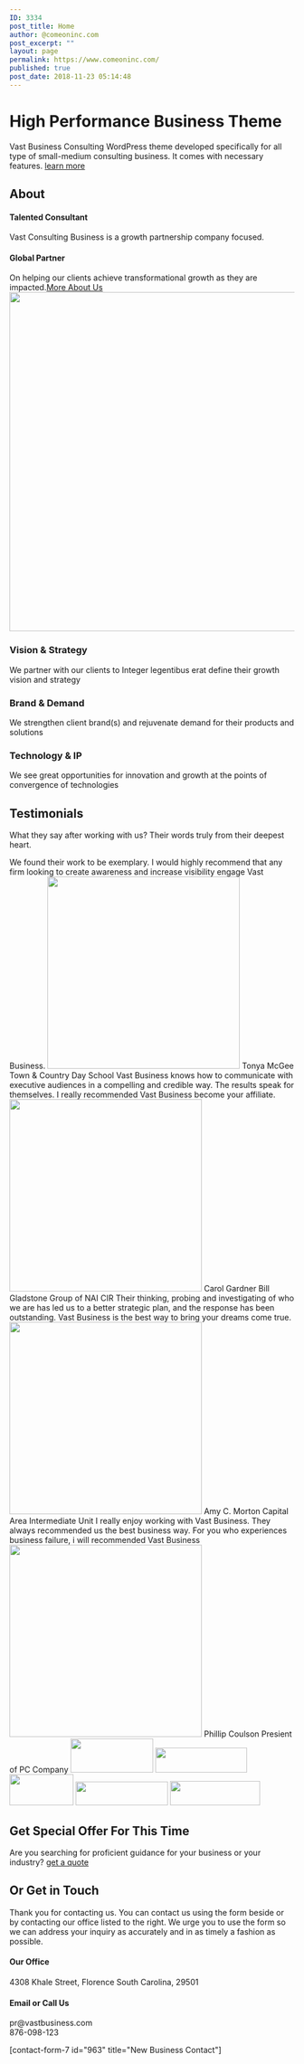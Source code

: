```yaml
---
ID: 3334
post_title: Home
author: @comeoninc.com
post_excerpt: ""
layout: page
permalink: https://www.comeoninc.com/
published: true
post_date: 2018-11-23 05:14:48
---
```

<h1>High Performance Business Theme</h1>		
		Vast Business Consulting WordPress theme developed specifically for all type of small-medium consulting business. It comes with necessary features.		
			<a href="http://demo.vastthemes.com/elementor-business/about-us/" role="button">
						learn more
					</a>
			<h2>About</h2>		
			<h4>Talented Consultant</h4>		
		<p>Vast Consulting Business is a growth partnership company focused.</p>		
			<h4>Global Partner</h4>		
		On helping our clients achieve transformational growth as they are impacted.<a href="http://demo.vastthemes.com/elementor-business/about-us/">More About Us</a>		
										<img width="900" height="600" src="http://demo.vastthemes.com/elementor-business/wp-content/uploads/sites/59/2018/07/coaching-presentation-1-1024x683.jpg" alt="" srcset="http://demo.vastthemes.com/elementor-business/wp-content/uploads/sites/59/2018/07/coaching-presentation-1-1024x683.jpg 1024w, http://demo.vastthemes.com/elementor-business/wp-content/uploads/sites/59/2018/07/coaching-presentation-1-300x200.jpg 300w, http://demo.vastthemes.com/elementor-business/wp-content/uploads/sites/59/2018/07/coaching-presentation-1-768x512.jpg 768w" sizes="(max-width: 900px) 100vw, 900px" />											
				<h3>
					Vision & Strategy
				</h3>
				<p>We partner with our clients to Integer legentibus erat define their growth vision and strategy</p>
				<h3>
					Brand & Demand
				</h3>
				<p>We strengthen client brand(s) and rejuvenate demand for their products and solutions</p>
				<h3>
					Technology &amp; IP
				</h3>
				<p>We see great opportunities for innovation and growth at the points of convergence of technologies</p>
			<h2>Testimonials</h2>		
		<p>What they say after working with us? Their words truly from their deepest heart.</p>		
							We found their work to be exemplary. I would highly recommend that any firm looking to create awareness and increase visibility engage Vast Business.
							<img width="340" height="340" src="https://www.comeoninc.com/wp-content/uploads/testimoby-people03.jpg" alt="" srcset="https://www.comeoninc.com/wp-content/uploads/testimoby-people03.jpg 340w, http://demo.vastthemes.com/elementor-business/wp-content/uploads/sites/59/2018/07/testimoby-people03-150x150.jpg 150w, http://demo.vastthemes.com/elementor-business/wp-content/uploads/sites/59/2018/07/testimoby-people03-300x300.jpg 300w" sizes="(max-width: 340px) 100vw, 340px" />						
													Tonya McGee
																			Town & Country Day School
							Vast Business knows how to communicate with executive audiences in a compelling and credible way. The results speak for themselves. I really recommended Vast Business become your affiliate.
							<img width="340" height="340" src="https://www.comeoninc.com/wp-content/uploads/testimoby-people02.jpg" alt="" srcset="https://www.comeoninc.com/wp-content/uploads/testimoby-people02.jpg 340w, http://demo.vastthemes.com/elementor-business/wp-content/uploads/sites/59/2018/07/testimoby-people02-150x150.jpg 150w, http://demo.vastthemes.com/elementor-business/wp-content/uploads/sites/59/2018/07/testimoby-people02-300x300.jpg 300w" sizes="(max-width: 340px) 100vw, 340px" />						
													Carol Gardner
																			Bill Gladstone Group of NAI CIR
							Their thinking, probing and investigating of who we are has led us to a better strategic plan, and the response has been outstanding. Vast Business is the best way to bring your dreams come true.
							<img width="340" height="340" src="https://www.comeoninc.com/wp-content/uploads/team-04.jpg" alt="" srcset="https://www.comeoninc.com/wp-content/uploads/team-04.jpg 340w, http://demo.vastthemes.com/elementor-business/wp-content/uploads/sites/59/2018/07/team-04-150x150.jpg 150w, http://demo.vastthemes.com/elementor-business/wp-content/uploads/sites/59/2018/07/team-04-300x300.jpg 300w" sizes="(max-width: 340px) 100vw, 340px" />						
													Amy C. Morton
																			Capital Area Intermediate Unit
							I really enjoy working with Vast Business. They always recommended us the best business way. For you who experiences business failure, i will recommended Vast Business  
							<img width="340" height="340" src="https://www.comeoninc.com/wp-content/uploads/team-05.jpg" alt="" srcset="https://www.comeoninc.com/wp-content/uploads/team-05.jpg 340w, http://demo.vastthemes.com/elementor-business/wp-content/uploads/sites/59/2018/07/team-05-150x150.jpg 150w, http://demo.vastthemes.com/elementor-business/wp-content/uploads/sites/59/2018/07/team-05-300x300.jpg 300w" sizes="(max-width: 340px) 100vw, 340px" />						
													Phillip Coulson
																			Presient of PC Company
										<img width="146" height="60" src="https://www.comeoninc.com/wp-content/uploads/dummy_logo1.png" alt="" />											
										<img width="162" height="44" src="https://www.comeoninc.com/wp-content/uploads/dummy_logo4.png" alt="" />											
										<img width="113" height="55" src="https://www.comeoninc.com/wp-content/uploads/dummy_logo2.png" alt="" />											
										<img width="163" height="42" src="https://www.comeoninc.com/wp-content/uploads/dummy_logo3.png" alt="" />											
										<img width="159" height="43" src="https://www.comeoninc.com/wp-content/uploads/dummy_logo5.png" alt="" />											
			<h2>Get Special Offer For This Time</h2>		
		Are you searching for proficient guidance for your business or your industry?		
			<a href="http://demo.vastthemes.com/elementor-business/contact-us/" role="button">
						get a quote
					</a>
			<h2>Or Get in Touch</h2>		
		Thank you for contacting us. You can contact us using the form beside or by contacting our office listed to the right. We urge you to use the form so we can address your inquiry as accurately and in as timely a fashion as possible.		
			<h4>Our Office</h4>		
		4308 Khale Street, Florence
South Carolina, 29501		
			<h4>Email or Call Us</h4>		
		<p>pr@vastbusiness.com<br />876-098-123</p>[contact-form-7 id="963" title="New Business Contact"]
